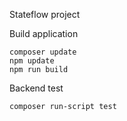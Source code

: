 Stateflow project

Build application

```
composer update
npm update
npm run build
```

Backend test
```
composer run-script test
```
